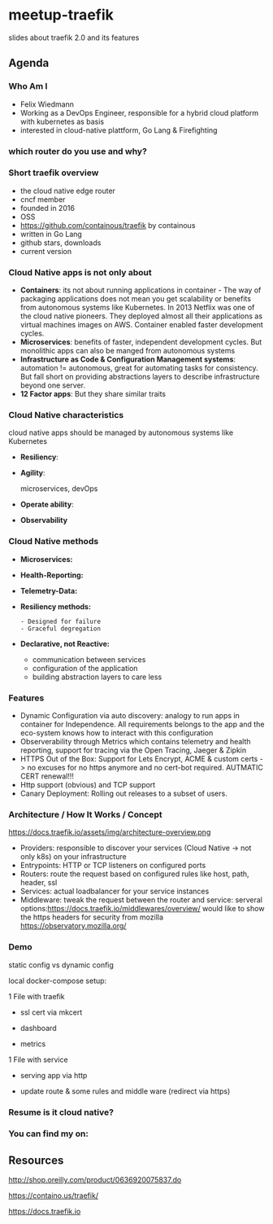 # meetup-traefik

slides about traefik 2.0 and its features

## Agenda

### Who Am I

-   Felix Wiedmann
-   Working as a DevOps Engineer, responsible for a hybrid cloud platform  with kubernetes as basis
-   interested in cloud-native plattform, Go Lang & Firefighting

### which router do you use and why?

### Short traefik overview

-   the cloud native edge router
-   cncf member
-   founded in 2016
-   OSS
-   <https://github.com/containous/traefik> by containous
-   written in Go Lang 
-   github stars, downloads
-   current version

### Cloud Native apps is not only about

-   **Containers**: its not about running applications in container - The way of packaging applications does not mean you get scalability or benefits from autonomous systems like Kubernetes.
    In 2013 Netflix was one of the cloud native pioneers. They deployed almost all their applications as virtual machines images on AWS. Container enabled faster development cycles.
-   **Microservices**: benefits of faster, independent development cycles. But monolithic apps can also be manged from autonomous systems
-   **Infrastructure as Code & Configuration Management systems**: automation != autonomous, great for  automating tasks for consistency. But fall short on providing abstractions layers to describe infrastructure beyond one server.
-   **12 Factor apps**: But they share similar traits

### Cloud Native characteristics

cloud native apps should be managed by autonomous systems like Kubernetes

-   **Resiliency**:

-   **Agility**:

    microservices, devOps 

-   **Operate ability**:

-   **Observability** 

### Cloud Native methods

-   **Microservices:**

-   **Health-Reporting:**

-   **Telemetry-Data:**

-   **Resiliency methods:**

        - Designed for failure
        - Graceful degregation

-   **Declarative, not Reactive:**

    -   communication between services
    -   configuration of the application 
    -   building abstraction layers to care less

### Features

-   Dynamic Configuration via auto discovery: analogy to run apps in container for Independence. All requirements belongs to the app and the eco-system knows how to interact with this configuration
-   Observerability through Metrics which contains telemetry and health reporting, support for tracing via the Open Tracing, Jaeger & Zipkin
-   HTTPS Out of the Box: Support for Lets Encrypt, ACME & custom certs -> no excuses for no https anymore and no cert-bot required. AUTMATIC CERT renewal!!!
-   Http support (obvious) and TCP support
-   Canary Deployment: Rolling out releases to a subset of users.

### Architecture / How It Works / Concept

<https://docs.traefik.io/assets/img/architecture-overview.png>

-   Providers: responsible to discover your services (Cloud Native -> not only k8s) on your infrastructure
-   Entrypoints: HTTP or TCP listeners on configured ports
-   Routers: route the request based on configured rules like host, path, header, ssl
-   Services: actual loadbalancer for your service instances
-   Middleware: tweak the request between the router and service: serveral options:<https://docs.traefik.io/middlewares/overview/>
    would like to show the https headers for security from mozilla <https://observatory.mozilla.org/>

### Demo

static config vs dynamic config

local docker-compose setup:

1 File with traefik

-   ssl cert via mkcert

-   dashboard

-   metrics

1 File with service

-   serving app via http

-   update route & some rules and middle ware (redirect via https)

### Resume is it cloud native?

### You can find my on:

## Resources

<http://shop.oreilly.com/product/0636920075837.do>

<https://containo.us/traefik/>

<https://docs.traefik.io>
